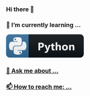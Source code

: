 ### Hi there 👋

### 🌱 I’m currently learning ... 
<a href=#>
  <img
       src="https://raw.githubusercontent.com/DaaTimon/DaaTimon/main/icons/python.svg"
       alt="Python Badge"
       style="vertical-align:top margin:6px 4px"
       >
  
### 💬 Ask me about ...
### 📫 How to reach me: ...

<!--
**DaaTimon/DaaTimon** is a ✨ _special_ ✨ repository because its `README.md` (this file) appears on your GitHub profile.

Here are some ideas to get you started:

- 🔭 I’m currently working on ...
- 🌱 I’m currently learning ... 
- 👯 I’m looking to collaborate on ...
- 🤔 I’m looking for help with ...
- 💬 Ask me about ...
- 📫 How to reach me: ...
- 😄 Pronouns: ...
- ⚡ Fun fact: ...
-->
